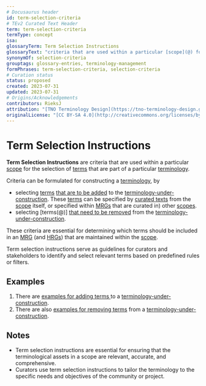 ```yaml
---
# Docusaurus header
id: term-selection-criteria
# TEv2 Curated Text Header
term: term-selection-criteria
termType: concept
isa:
glossaryTerm: Term Selection Instructions
glossaryText: "criteria that are used within a particular [scope](@) for the selection of [terms](@) that are part of a particular [terminology](@)."
synonymOf: selection-criteria
grouptags: glossary-entries, terminology-management
formPhrases: term-selection-criteria, selection-criteria
# Curation status
status: proposed
created: 2023-07-31
updated: 2023-07-31
# Origins/Acknowledgements
contributors: RieksJ
attribution: "[TNO Terminology Design](https://tno-terminology-design.github.io/tev2-specifications/docs)"
originalLicense: "[CC BY-SA 4.0](http://creativecommons.org/licenses/by-sa/4.0/?ref=chooser-v1)"
---
```


# Term Selection Instructions

**Term Selection Instructions** are criteria that are used within a particular [scope](@) for the selection of [terms](@) that are part of a particular [terminology](@).

Criteria can be formulated for constructing a [terminology](@), by
- selecting [terms](@) [that are to be added](/docs/spec-tools/terminology-construction#syntax-add) to the [terminology-under-construction](@). These [terms](@) can be specified by [curated texts](@) from the [scope](@) itself, or specified within [MRGs](@) that are curated in) other [scopes](@).
- selecting [terms(@)] [that need to be removed](/docs/spec-tools/terminology-construction#syntax-remove) from the [terminology-under-construction](@). 

These criteria are essential for determining which terms should be included in an [MRG](@) (and [HRGs](@)) that are maintained within the [scope](@).

Term selection instructions serve as guidelines for curators and stakeholders to identify and select relevant terms based on predefined rules or filters.

## Examples

1. There are [examples for adding terms ](/docs/spec-tools/terminology-construction#syntax-add) to a [terminology-under-construction](@).
2. There are also [examples for removing terms](/docs/spec-tools/terminology-construction#syntax-remove) from a [terminology-under-construction](@). 

## Notes

- Term selection instructions are essential for ensuring that the terminological assets in a scope are relevant, accurate, and comprehensive.
- Curators use term selection instructions to tailor the terminology to the specific needs and objectives of the community or project.
